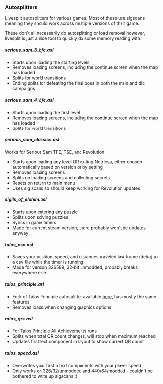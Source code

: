 ### Autosplitters
Livesplit autosplitters for various games.
Most of these use sigscans meaning they should work across multiple versions of their game.

These don't all necessarily do autosplitting or load removal however, livesplit is just a nice tool to quickly do some memory reading with.

##### serious_sam_3_bfe.asl
- Starts upon loading the starting levels
- Removes loading screens, including the continue screen when the map has loaded
- Splits for world transitions
- Ending splits for defeating the final boss in both the main and dlc campaigns

##### serious_sam_4_bfe.asl
- Starts upon loading the first level
- Removes loading screens, including the continue screen when the map has loaded
- Splits for world transitions

##### serious_sam_classics.asl
Works for Serious Sam TFE, TSE, and Revolution
- Starts upon loading any level OR exiting Netricsa, either chosen automatically based on version or by setting
- Removes loading screens
- Splits on loading screens and collecting secrets
- Resets on return to main menu
- Uses sig scans so should keep working for Revolution updates

##### sigils_of_elohim.asl
- Starts upon entering any puzzle
- Splits upon solving puzzles
- Syncs in game timers
- Made for current steam version, there probably won't be updates anyway

##### talos_csv.asl
- Saves your position, speed, and distances traveled last frame (delta) to a csv file while the timer is running
- Made for version 326589, 32-bit unmodded, probably breaks everywhere else

##### talos_principle.asl
- Fork of Talos Principle autosplitter available [here](https://github.com/jbzdarkid/Autosplitters/blob/master/LiveSplit.TheTalosPrinciple.asl), has mostly the same features
- Removes loads when changing graphics options

##### talos_qrs.asl
- For Talos Principle All Achievements runs
- Splits when total QR count changes, will stop when maximum reached
- Updates first text component in layout to show current QR count

##### talos_speed.asl
- Overwrites your first 5 text components with your player speed
- Only works on 326/32/unmodded and 440/64/modded - couldn't be bothered to write up sigscans :)
